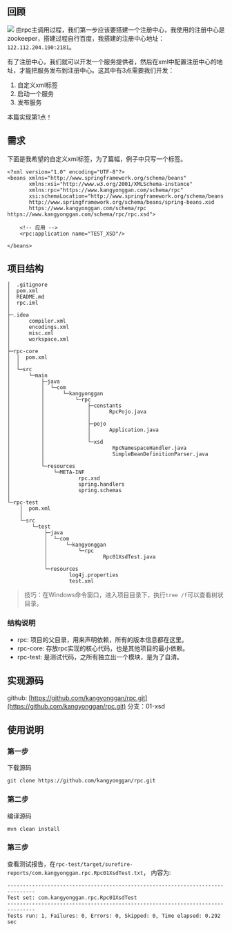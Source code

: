 ## 回顾
![](https://kangyonggan.com/upload/blog/rpc.png)
由rpc主调用过程，我们第一步应该要搭建一个注册中心，我使用的注册中心是zookeeper，搭建过程自行百度，我搭建的注册中心地址：`122.112.204.190:2181`。

有了注册中心，我们就可以开发一个服务提供者，然后在xml中配置注册中心的地址，才能把服务发布到注册中心。这其中有3点需要我们开发：
1. 自定义xml标签
2. 启动一个服务
3. 发布服务

本篇实现第1点！

## 需求
下面是我希望的自定义xml标签，为了篇幅，例子中只写一个标签。

```
<?xml version="1.0" encoding="UTF-8"?>
<beans xmlns="http://www.springframework.org/schema/beans"
       xmlns:xsi="http://www.w3.org/2001/XMLSchema-instance"
       xmlns:rpc="https://www.kangyonggan.com/schema/rpc"
       xsi:schemaLocation="http://www.springframework.org/schema/beans
       http://www.springframework.org/schema/beans/spring-beans.xsd
       https://www.kangyonggan.com/schema/rpc https://www.kangyonggan.com/schema/rpc/rpc.xsd">

    <!-- 应用 -->
    <rpc:application name="TEST_XSD"/>

</beans>
```

## 项目结构
```
│  .gitignore
│  pom.xml
│  README.md
│  rpc.iml
│
├─.idea
│      compiler.xml
│      encodings.xml
│      misc.xml
│      workspace.xml
│
├─rpc-core
│  │  pom.xml
│  │
│  └─src
│      └─main
│          ├─java
│          │  └─com
│          │      └─kangyonggan
│          │          └─rpc
│          │              ├─constants
│          │              │      RpcPojo.java
│          │              │
│          │              ├─pojo
│          │              │      Application.java
│          │              │
│          │              └─xsd
│          │                      RpcNamespaceHandler.java
│          │                      SimpleBeanDefinitionParser.java
│          │
│          └─resources
│              └─META-INF
│                      rpc.xsd
│                      spring.handlers
│                      spring.schemas
│
└─rpc-test
    │  pom.xml
    │
    └─src
        └─test
            ├─java
            │  └─com
            │      └─kangyonggan
            │          └─rpc
            │                  Rpc01XsdTest.java
            │
            └─resources
                    log4j.properties
                    test.xml
```

> 技巧：在Windows命令窗口，进入项目目录下，执行`tree /f`可以查看树状目录。

### 结构说明
- rpc: 项目的父目录，用来声明依赖，所有的版本信息都在这里。
- rpc-core: 存放rpc实现的核心代码，也是其他项目的最小依赖。
- rpc-test: 是测试代码，之所有独立出一个模块，是为了自清。

## 实现源码
github: [https://github.com/kangyonggan/rpc.git](https://github.com/kangyonggan/rpc.git)
分支：01-xsd

## 使用说明
### 第一步
下载源码
```
git clone https://github.com/kangyonggan/rpc.git
```

### 第二步
编译源码
```
mvn clean install
```

### 第三步
查看测试报告，在`rpc-test/target/surefire-reports/com.kangyonggan.rpc.Rpc01XsdTest.txt`， 内容为:
```
-------------------------------------------------------------------------------
Test set: com.kangyonggan.rpc.Rpc01XsdTest
-------------------------------------------------------------------------------
Tests run: 1, Failures: 0, Errors: 0, Skipped: 0, Time elapsed: 0.292 sec
```

